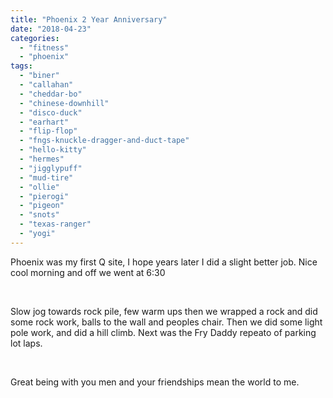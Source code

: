 ```yaml
---
title: "Phoenix 2 Year Anniversary"
date: "2018-04-23"
categories: 
  - "fitness"
  - "phoenix"
tags: 
  - "biner"
  - "callahan"
  - "cheddar-bo"
  - "chinese-downhill"
  - "disco-duck"
  - "earhart"
  - "flip-flop"
  - "fngs-knuckle-dragger-and-duct-tape"
  - "hello-kitty"
  - "hermes"
  - "jigglypuff"
  - "mud-tire"
  - "ollie"
  - "pierogi"
  - "pigeon"
  - "snots"
  - "texas-ranger"
  - "yogi"
---
```


Phoenix was my first Q site, I hope years later I did a slight better job. Nice cool morning and off we went at 6:30

 

Slow jog towards rock pile, few warm ups then we wrapped a rock and did some rock work, balls to the wall and peoples chair. Then we did some light pole work, and did a hill climb. Next was the Fry Daddy repeato of parking lot laps.

 

Great being with you men and your friendships mean the world to me.
